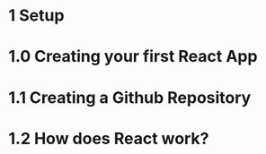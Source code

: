 # 1 Setup

# 1.0 Creating your first React App

# 1.1 Creating a Github Repository

# 1.2 How does React work?